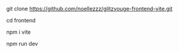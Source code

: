 git clone https://github.com/noellezzz/glitzvouge-frontend-vite.git

cd frontend

npm i vite

npm run dev
